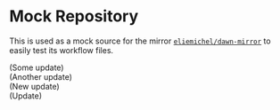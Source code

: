 Mock Repository
===============

This is used as a mock source for the mirror [`eliemichel/dawn-mirror`](https://github.com/eliemichel/dawn-mirror) to easily test its workflow files.

(Some update)  
(Another update)  
(New update)  
(Update)  
